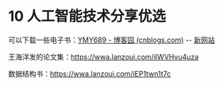 # 10 人工智能技术分享优选

可以下载一些电子书：[YMY689 - 博客园 (cnblogs.com)](https://www.cnblogs.com/johngo/) -- [新网站](https://www.johngo689.com/)

王海洋发的论文集：https://wwa.lanzoui.com/iIWVHvu4uza

数据结构书：https://wwa.lanzoui.com/iEP1twn1t7c


